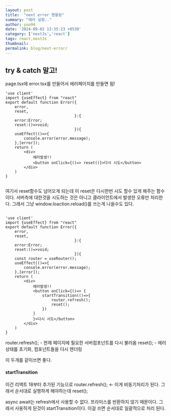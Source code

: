 ```yaml
---
layout: post
title:  "next error 핸들링"
summary: "에러 실헝.."
author: yoo94
date: '2024-09-02 13:35:23 +0530'
category: ['nextJs','react']
tags: react,nextJs
thumbnail: 
permalink: blog/next-error/
---
```


## try & catch 말고!

page.tsx에 error.tsx를 만들어서 에러페이지를 만들면 됨!

```tsx
'use client'
import {useEffect} from "react"
export default function Error({
    error,
    reset,
                              }:{
    error:Error;
    reset:()=>void;
                              }){
    useEffect(()=>{
        console.error(error.message);
    },[error]);
    return (
        <div>
            에러발생!!
            <button onClick={()=> reset()}>다시 시도</button>
        </div>
    )
}


```

여기서 reset함수도 넘어오게 되는데 이 reset은 다시한번 시도 할수 있게 해주는 함수이다.
서버측에 대한것을 시도하는 것은 아니고 클라이언트에서 발생한 오류만 처리한다.
그래서 그냥 window.loaction.reload()를 쓰는게 나을수도 있다.

```tsx

'use client'
import {useEffect} from "react"
export default function Error({
    error,
    reset,
                              }:{
    error:Error;
    reset:()=>void;
                              }){
    const router = useRouter();
    useEffect(()=>{
        console.error(error.message);
    },[error]);
    return (
        <div>
            에러발생!!
            <button onClick={()=> {
                startTransition(()=>{
                    router.refresh();
                    reset();
                })
            }
            }>다시 시도</button>
        </div>
    )
}

```
router.refresh(); - 현재 페이지에 필요한 서버컴포넌트를 다시 불러옴
reset(); - 에러 상태를 초기화, 컴포넌트들을 다시 렌더링

이 두개를 같이쓰면 좋다.

#### startTransition
이건 리액트 18부터 추가된 기능으로
router.refresh(); <- 이게 비동기처리가 된다. 그래서 순서대로 실행하게 해야하는데
reset();

async await는 refresh에서 사용할 수 없다. 프라미스를 반환하지 않기 때문이다. 그래서 사용하게 된것이
startTransition이다. 이걸 쓰면 순서대로 일괄적으로 처리 된다.